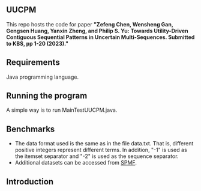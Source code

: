 ## UUCPM
This repo hosts the code for paper **"Zefeng Chen, Wensheng Gan, Gengsen Huang, Yanxin Zheng, and Philip S. Yu: Towards Utility-Driven Contiguous Sequential Patterns in Uncertain Multi-Sequences. Submitted to KBS, pp 1-20 (2023)."**

## Requirements
Java programming language.

## Running the program
A simple way is to run MainTestUUCPM.java.

## Benchmarks
- The data format used is the same as in the file data.txt. That is, different positive integers represent different terms. In addition, "-1" is used as the itemset separator and "-2" is used as the sequence separator.
- Additional datasets can be accessed from [SPMF](http://www.philippe-fournier-viger.com/spmf/index.php?link=datasets.php).

## Introduction
